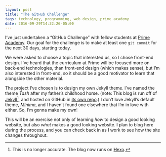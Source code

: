 ```yaml
---
layout: post
title: "The GitHub Challenge"
tags: technology, programming, web design, prime academy
date: 2016-09-29T14:32:26-05:00
---
```


I’ve just undertaken a “GitHub Challenge” with fellow students at [Prime Academy](http://primeacademy.io). Our goal for the challenge is to make at least one `git commit` for the next 30 days, starting today.

We were asked to choose a topic that interested us, so I chose front-end design. I’ve heard that the curriculum at Prime will be focused more on back-end technologies, than front-end design (which makes sense), but I’m also interested in front-end, so it should be a good motivator to learn that alongside the other material.

The project I’ve chosen is to design my own Jekyll theme. I’ve named the theme *Tash* after my father’s childhood horse. (note: This blog is run off of [Jekyll](http://jekyllrb.com)[^1], and hosted on GitHub in [its own repo](http://github.com/hisaac/hisaac.github.io).) I don’t love Jekyll’s default theme, *Minima*, and I haven’t found one elsewhere that I’m in love with either. So, I’m gonna make my own!

This will be an exercise not only of learning *how* to design a good looking website, but also *what* makes a good looking website. I plan to blog here during the process, and you can check back in as I work to see how the site changes throughout.

[^1]:	This is no longer accurate. The blog now runs on [Hexo](http://hexo.io "Hexo").
